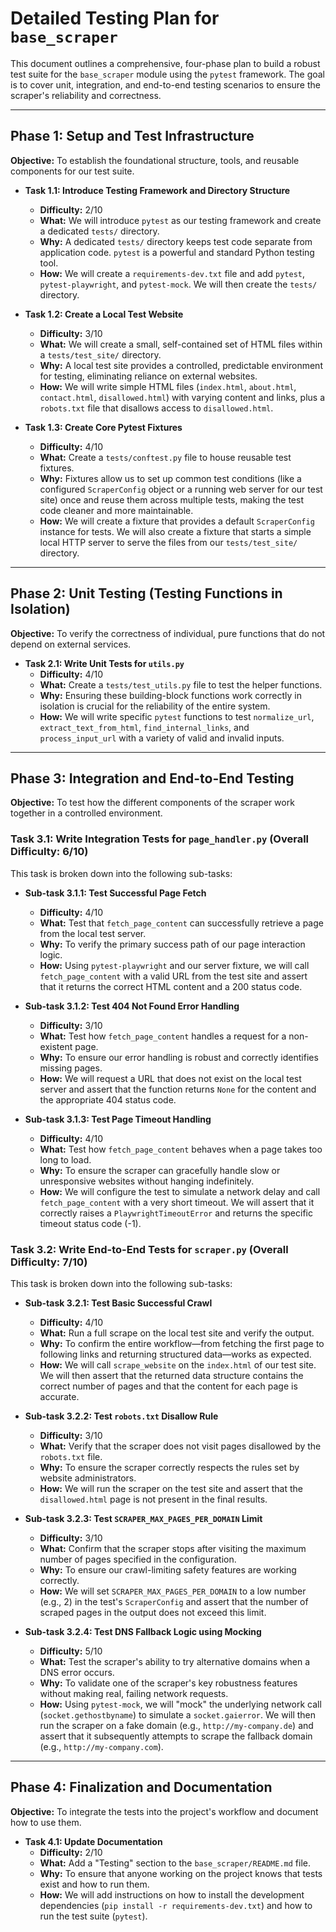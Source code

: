 # Detailed Testing Plan for `base_scraper`

This document outlines a comprehensive, four-phase plan to build a robust test suite for the `base_scraper` module using the `pytest` framework. The goal is to cover unit, integration, and end-to-end testing scenarios to ensure the scraper's reliability and correctness.

---

## **Phase 1: Setup and Test Infrastructure**
**Objective:** To establish the foundational structure, tools, and reusable components for our test suite.

*   **Task 1.1: Introduce Testing Framework and Directory Structure**
    *   **Difficulty:** 2/10
    *   **What:** We will introduce `pytest` as our testing framework and create a dedicated `tests/` directory.
    *   **Why:** A dedicated `tests/` directory keeps test code separate from application code. `pytest` is a powerful and standard Python testing tool.
    *   **How:** We will create a `requirements-dev.txt` file and add `pytest`, `pytest-playwright`, and `pytest-mock`. We will then create the `tests/` directory.

*   **Task 1.2: Create a Local Test Website**
    *   **Difficulty:** 3/10
    *   **What:** We will create a small, self-contained set of HTML files within a `tests/test_site/` directory.
    *   **Why:** A local test site provides a controlled, predictable environment for testing, eliminating reliance on external websites.
    *   **How:** We will write simple HTML files (`index.html`, `about.html`, `contact.html`, `disallowed.html`) with varying content and links, plus a `robots.txt` file that disallows access to `disallowed.html`.

*   **Task 1.3: Create Core Pytest Fixtures**
    *   **Difficulty:** 4/10
    *   **What:** Create a `tests/conftest.py` file to house reusable test fixtures.
    *   **Why:** Fixtures allow us to set up common test conditions (like a configured `ScraperConfig` object or a running web server for our test site) once and reuse them across multiple tests, making the test code cleaner and more maintainable.
    *   **How:** We will create a fixture that provides a default `ScraperConfig` instance for tests. We will also create a fixture that starts a simple local HTTP server to serve the files from our `tests/test_site/` directory.

---

## **Phase 2: Unit Testing (Testing Functions in Isolation)**
**Objective:** To verify the correctness of individual, pure functions that do not depend on external services.

*   **Task 2.1: Write Unit Tests for `utils.py`**
    *   **Difficulty:** 4/10
    *   **What:** Create a `tests/test_utils.py` file to test the helper functions.
    *   **Why:** Ensuring these building-block functions work correctly in isolation is crucial for the reliability of the entire system.
    *   **How:** We will write specific `pytest` functions to test `normalize_url`, `extract_text_from_html`, `find_internal_links`, and `process_input_url` with a variety of valid and invalid inputs.

---

## **Phase 3: Integration and End-to-End Testing**
**Objective:** To test how the different components of the scraper work together in a controlled environment.

### **Task 3.1: Write Integration Tests for `page_handler.py` (Overall Difficulty: 6/10)**
This task is broken down into the following sub-tasks:

*   **Sub-task 3.1.1: Test Successful Page Fetch**
    *   **Difficulty:** 4/10
    *   **What:** Test that `fetch_page_content` can successfully retrieve a page from the local test server.
    *   **Why:** To verify the primary success path of our page interaction logic.
    *   **How:** Using `pytest-playwright` and our server fixture, we will call `fetch_page_content` with a valid URL from the test site and assert that it returns the correct HTML content and a 200 status code.

*   **Sub-task 3.1.2: Test 404 Not Found Error Handling**
    *   **Difficulty:** 3/10
    *   **What:** Test how `fetch_page_content` handles a request for a non-existent page.
    *   **Why:** To ensure our error handling is robust and correctly identifies missing pages.
    *   **How:** We will request a URL that does not exist on the local test server and assert that the function returns `None` for the content and the appropriate 404 status code.

*   **Sub-task 3.1.3: Test Page Timeout Handling**
    *   **Difficulty:** 4/10
    *   **What:** Test how `fetch_page_content` behaves when a page takes too long to load.
    *   **Why:** To ensure the scraper can gracefully handle slow or unresponsive websites without hanging indefinitely.
    *   **How:** We will configure the test to simulate a network delay and call `fetch_page_content` with a very short timeout. We will assert that it correctly raises a `PlaywrightTimeoutError` and returns the specific timeout status code (-1).

### **Task 3.2: Write End-to-End Tests for `scraper.py` (Overall Difficulty: 7/10)**
This task is broken down into the following sub-tasks:

*   **Sub-task 3.2.1: Test Basic Successful Crawl**
    *   **Difficulty:** 4/10
    *   **What:** Run a full scrape on the local test site and verify the output.
    *   **Why:** To confirm the entire workflow—from fetching the first page to following links and returning structured data—works as expected.
    *   **How:** We will call `scrape_website` on the `index.html` of our test site. We will then assert that the returned data structure contains the correct number of pages and that the content for each page is accurate.

*   **Sub-task 3.2.2: Test `robots.txt` Disallow Rule**
    *   **Difficulty:** 3/10
    *   **What:** Verify that the scraper does not visit pages disallowed by the `robots.txt` file.
    *   **Why:** To ensure the scraper correctly respects the rules set by website administrators.
    *   **How:** We will run the scraper on the test site and assert that the `disallowed.html` page is not present in the final results.

*   **Sub-task 3.2.3: Test `SCRAPER_MAX_PAGES_PER_DOMAIN` Limit**
    *   **Difficulty:** 3/10
    *   **What:** Confirm that the scraper stops after visiting the maximum number of pages specified in the configuration.
    *   **Why:** To ensure our crawl-limiting safety features are working correctly.
    *   **How:** We will set `SCRAPER_MAX_PAGES_PER_DOMAIN` to a low number (e.g., 2) in the test's `ScraperConfig` and assert that the number of scraped pages in the output does not exceed this limit.

*   **Sub-task 3.2.4: Test DNS Fallback Logic using Mocking**
    *   **Difficulty:** 5/10
    *   **What:** Test the scraper's ability to try alternative domains when a DNS error occurs.
    *   **Why:** To validate one of the scraper's key robustness features without making real, failing network requests.
    *   **How:** Using `pytest-mock`, we will "mock" the underlying network call (`socket.gethostbyname`) to simulate a `socket.gaierror`. We will then run the scraper on a fake domain (e.g., `http://my-company.de`) and assert that it subsequently attempts to scrape the fallback domain (e.g., `http://my-company.com`).

---

## **Phase 4: Finalization and Documentation**
**Objective:** To integrate the tests into the project's workflow and document how to use them.

*   **Task 4.1: Update Documentation**
    *   **Difficulty:** 2/10
    *   **What:** Add a "Testing" section to the `base_scraper/README.md` file.
    *   **Why:** To ensure that anyone working on the project knows that tests exist and how to run them.
    *   **How:** We will add instructions on how to install the development dependencies (`pip install -r requirements-dev.txt`) and how to run the test suite (`pytest`).